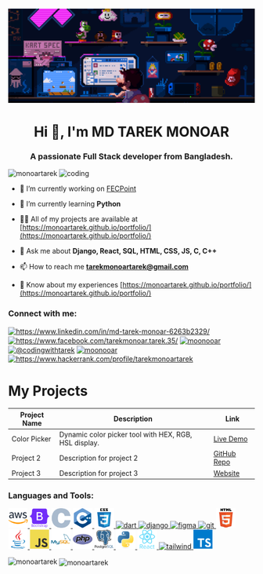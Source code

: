![MasterHead](https://raw.githubusercontent.com/mhardik003/mhardik003/main/gifs/mario.gif)

<h1 align="center">Hi 👋, I'm MD TAREK MONOAR</h1>
<h3 align="center">A passionate Full Stack developer from Bangladesh.</h3>
<img align = "right" alt="coding" width="400" src="https://media4.giphy.com/media/v1.Y2lkPTc5MGI3NjExOHNydzhwZWxpYm80OGt1c2dqYXByaW4wN2M3ODBrMGtkc2Z0Mm03OSZlcD12MV9pbnRlcm5hbF9naWZfYnlfaWQmY3Q9Zw/25Itcrcuwkyq3ohubJ/giphy.gif">

<p align="left"> <img src="https://komarev.com/ghpvc/?username=monoartarek&label=Profile%20views&color=0e75b6&style=flat" alt="monoartarek" /> </p>

- 🔭 I’m currently working on [FECPoint](FECPoint)

- 🌱 I’m currently learning **Python**

- 👨‍💻 All of my projects are available at [https://monoartarek.github.io/portfolio/](https://monoartarek.github.io/portfolio/)

- 💬 Ask me about **Django, React, SQL, HTML, CSS, JS, C, C++**

- 📫 How to reach me **tarekmonoartarek@gmail.com**

- 📄 Know about my experiences [https://monoartarek.github.io/portfolio/](https://monoartarek.github.io/portfolio/)

<h3 align="left">Connect with me:</h3>
<p align="left">
<a href="https://linkedin.com/in/https://www.linkedin.com/in/md-tarek-monoar-6263b2329/" target="blank"><img align="center" src="https://raw.githubusercontent.com/rahuldkjain/github-profile-readme-generator/master/src/images/icons/Social/linked-in-alt.svg" alt="https://www.linkedin.com/in/md-tarek-monoar-6263b2329/" height="30" width="40" /></a>
<a href="https://fb.com/https://www.facebook.com/tarekmonoar.tarek.35/" target="blank"><img align="center" src="https://raw.githubusercontent.com/rahuldkjain/github-profile-readme-generator/master/src/images/icons/Social/facebook.svg" alt="https://www.facebook.com/tarekmonoar.tarek.35/" height="30" width="40" /></a>
<a href="https://instagram.com/moonooar" target="blank"><img align="center" src="https://raw.githubusercontent.com/rahuldkjain/github-profile-readme-generator/master/src/images/icons/Social/instagram.svg" alt="moonooar" height="30" width="40" /></a>
<a href="https://www.youtube.com/c/@codingwithtarek" target="blank"><img align="center" src="https://raw.githubusercontent.com/rahuldkjain/github-profile-readme-generator/master/src/images/icons/Social/youtube.svg" alt="@codingwithtarek" height="30" width="40" /></a>
<a href="https://codeforces.com/profile/moonooar" target="blank"><img align="center" src="https://raw.githubusercontent.com/rahuldkjain/github-profile-readme-generator/master/src/images/icons/Social/codeforces.svg" alt="moonooar" height="30" width="40" /></a>
<a href="https://www.hackerearth.com/https://www.hackerrank.com/profile/tarekmonoartarek" target="blank"><img align="center" src="https://raw.githubusercontent.com/rahuldkjain/github-profile-readme-generator/master/src/images/icons/Social/hackerearth.svg" alt="https://www.hackerrank.com/profile/tarekmonoartarek" height="30" width="40" /></a>
</p>
<!-- project show table  -->
 <h1>My Projects</h1>

  <table>
    <thead>
      <tr>
        <th>Project Name</th>
        <th>Description</th>
        <th>Link</th>
      </tr>
    </thead>
    <tbody>
      <tr>
        <td>Color Picker</td>
        <td>Dynamic color picker tool with HEX, RGB, HSL display.</td>
        <td><a href="https://monoartarek.github.io/Color-picker-tool-hex-rgb-hsl-/" target="_blank">Live Demo</a></td>
      </tr>
      <tr>
        <td>Project 2</td>
        <td>Description for project 2</td>
        <td><a href="https://github.com/yourusername/project2" target="_blank">GitHub Repo</a></td>
      </tr>
      <tr>
        <td>Project 3</td>
        <td>Description for project 3</td>
        <td><a href="https://project3.com" target="_blank">Website</a></td>
      </tr>
    </tbody>
  </table>

<h3 align="left">Languages and Tools:</h3>
<p align="left"> <a href="https://aws.amazon.com" target="_blank" rel="noreferrer"> <img src="https://raw.githubusercontent.com/devicons/devicon/master/icons/amazonwebservices/amazonwebservices-original-wordmark.svg" alt="aws" width="40" height="40"/> </a> <a href="https://getbootstrap.com" target="_blank" rel="noreferrer"> <img src="https://raw.githubusercontent.com/devicons/devicon/master/icons/bootstrap/bootstrap-plain-wordmark.svg" alt="bootstrap" width="40" height="40"/> </a> <a href="https://www.cprogramming.com/" target="_blank" rel="noreferrer"> <img src="https://raw.githubusercontent.com/devicons/devicon/master/icons/c/c-original.svg" alt="c" width="40" height="40"/> </a> <a href="https://www.w3schools.com/cpp/" target="_blank" rel="noreferrer"> <img src="https://raw.githubusercontent.com/devicons/devicon/master/icons/cplusplus/cplusplus-original.svg" alt="cplusplus" width="40" height="40"/> </a> <a href="https://www.w3schools.com/css/" target="_blank" rel="noreferrer"> <img src="https://raw.githubusercontent.com/devicons/devicon/master/icons/css3/css3-original-wordmark.svg" alt="css3" width="40" height="40"/> </a> <a href="https://dart.dev" target="_blank" rel="noreferrer"> <img src="https://www.vectorlogo.zone/logos/dartlang/dartlang-icon.svg" alt="dart" width="40" height="40"/> </a> <a href="https://www.djangoproject.com/" target="_blank" rel="noreferrer"> <img src="https://cdn.worldvectorlogo.com/logos/django.svg" alt="django" width="40" height="40"/> </a> <a href="https://www.figma.com/" target="_blank" rel="noreferrer"> <img src="https://www.vectorlogo.zone/logos/figma/figma-icon.svg" alt="figma" width="40" height="40"/> </a> <a href="https://git-scm.com/" target="_blank" rel="noreferrer"> <img src="https://www.vectorlogo.zone/logos/git-scm/git-scm-icon.svg" alt="git" width="40" height="40"/> </a> <a href="https://www.w3.org/html/" target="_blank" rel="noreferrer"> <img src="https://raw.githubusercontent.com/devicons/devicon/master/icons/html5/html5-original-wordmark.svg" alt="html5" width="40" height="40"/> </a> <a href="https://www.java.com" target="_blank" rel="noreferrer"> <img src="https://raw.githubusercontent.com/devicons/devicon/master/icons/java/java-original.svg" alt="java" width="40" height="40"/> </a> <a href="https://developer.mozilla.org/en-US/docs/Web/JavaScript" target="_blank" rel="noreferrer"> <img src="https://raw.githubusercontent.com/devicons/devicon/master/icons/javascript/javascript-original.svg" alt="javascript" width="40" height="40"/> </a> <a href="https://www.mysql.com/" target="_blank" rel="noreferrer"> <img src="https://raw.githubusercontent.com/devicons/devicon/master/icons/mysql/mysql-original-wordmark.svg" alt="mysql" width="40" height="40"/> </a> <a href="https://www.php.net" target="_blank" rel="noreferrer"> <img src="https://raw.githubusercontent.com/devicons/devicon/master/icons/php/php-original.svg" alt="php" width="40" height="40"/> </a> <a href="https://www.postgresql.org" target="_blank" rel="noreferrer"> <img src="https://raw.githubusercontent.com/devicons/devicon/master/icons/postgresql/postgresql-original-wordmark.svg" alt="postgresql" width="40" height="40"/> </a> <a href="https://www.python.org" target="_blank" rel="noreferrer"> <img src="https://raw.githubusercontent.com/devicons/devicon/master/icons/python/python-original.svg" alt="python" width="40" height="40"/> </a> <a href="https://reactjs.org/" target="_blank" rel="noreferrer"> <img src="https://raw.githubusercontent.com/devicons/devicon/master/icons/react/react-original-wordmark.svg" alt="react" width="40" height="40"/> </a> <a href="https://tailwindcss.com/" target="_blank" rel="noreferrer"> <img src="https://www.vectorlogo.zone/logos/tailwindcss/tailwindcss-icon.svg" alt="tailwind" width="40" height="40"/> </a> <a href="https://www.typescriptlang.org/" target="_blank" rel="noreferrer"> <img src="https://raw.githubusercontent.com/devicons/devicon/master/icons/typescript/typescript-original.svg" alt="typescript" width="40" height="40"/> </a> </p>

<p><img align="left" src="https://github-readme-stats.vercel.app/api/top-langs?username=monoartarek&show_icons=true&locale=en&layout=compact" alt="monoartarek" /></p>

<p>&nbsp;<img align="center" src="https://github-readme-stats.vercel.app/api?username=monoartarek&show_icons=true&locale=en" alt="monoartarek" /></p>
